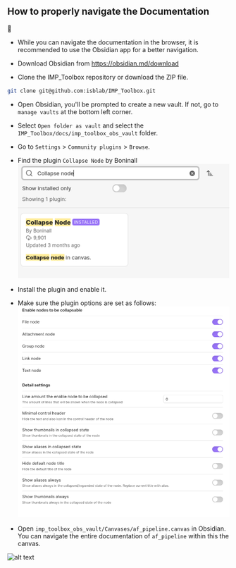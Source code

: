## How to properly navigate the Documentation

:construction:

- While you can navigate the documentation in the browser, it is recommended to use the Obsidian app for a better navigation.

- Download Obsidian from https://obsidian.md/download

- Clone the IMP_Toolbox repository or download the ZIP file.

```bash
git clone git@github.com:isblab/IMP_Toolbox.git
```

- Open Obsidian, you'll be prompted to create a new vault. If not, go to `manage vaults` at the bottom left corner.

- Select `Open folder as vault` and select the `IMP_Toolbox/docs/imp_toolbox_obs_vault` folder.

- Go to `Settings` > `Community plugins` > `Browse`.

- Find the plugin `Collapse Node` by Boninall
    ![alt text](../assets/obsidian_collapse_node.png)

- Install the plugin and enable it.

- Make sure the plugin options are set as follows:
    ![alt text](../assets/collapse_node_options.png)

- Open `imp_toolbox_obs_vault/Canvases/af_pipeline.canvas` in Obsidian. You can navigate the entire documentation of `af_pipeline` within this the canvas.

![alt text](../assets/obsidian_docs_af_pipeline.gif)